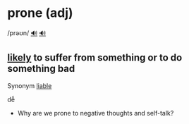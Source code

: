 # prone (adj)

/prəʊn/ [🔊](https://www.oxfordlearnersdictionaries.com/media/english/uk_pron/p/pro/prone/prone__gb_1.mp3) [🔊](https://www.oxfordlearnersdictionaries.com/media/english/us_pron/p/pro/prone/prone__us_1.mp3)

## [likely](../l/likely-adj.md#having-a-good-chance-of-happening-or-being-something-probable-or-expected) to suffer from something or to do something bad

Synonym [liable]()

dễ

- Why are we prone to negative thoughts and self-talk?